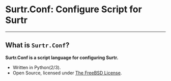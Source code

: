 # **Surtr.Conf: Configure Script for Surtr**
***

## **What is `Surtr.Conf`?**
  **Surtr.Conf is a script language for configuring Surtr.**

  * Written in Python(2/3).
  * Open Source, licensed under [The FreeBSD License](https://www.freebsd.org/copyright/freebsd-doc-license.html).
